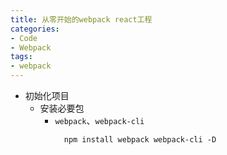 ```yaml
---
title: 从零开始的webpack react工程
categories: 
- Code
- Webpack
tags: 
- webpack
---
```


- 初始化项目
  - 安装必要包
    - `webpack`、`webpack-cli`
      ```
        npm install webpack webpack-cli -D
      ``` 